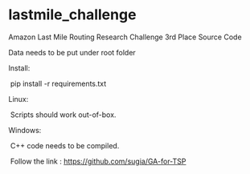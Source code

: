 # lastmile_challenge
Amazon Last Mile Routing Research Challenge 3rd Place Source Code

Data needs to be put under root folder

Install:

​			pip install -r requirements.txt

Linux:

​			Scripts should work out-of-box.

Windows:

​			C++ code needs to be compiled.

​			Follow the link : https://github.com/sugia/GA-for-TSP

